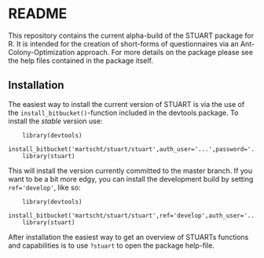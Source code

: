 # README #

This repository contains the current alpha-build of the STUART package for R. It is intended for the creation of short-forms of questionnaires via an Ant-Colony-Optimization approach. For more details on the package please see the help files contained in the package itself.

## Installation ##

The easiest way to install the current version of STUART is via the use of the `install_bitbucket()`-function included in the devtools package. To install the *stable* version use:

        library(devtools)
        install_bitbucket('martscht/stuart/stuart',auth_user='...',password='...')
        library(stuart)

This will install the version currently committed to the master branch. If you want to be a bit more edgy, you can install the development build by setting `ref='develop'`, like so:

        library(devtools)
        install_bitbucket('martscht/stuart/stuart',ref='develop',auth_user='...',password='...')
        library(stuart)

After installation the easiest way to get an overview of STUARTs functions and capabilities is to use `?stuart` to open the package help-file.
